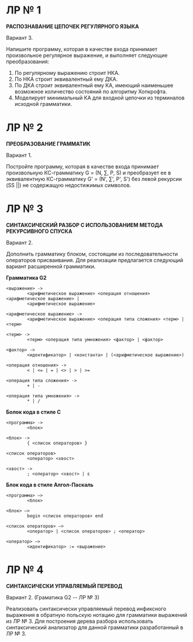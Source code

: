 # **ЛР № 1**

**РАСПОЗНАВАНИЕ ЦЕПОЧЕК РЕГУЛЯРНОГО ЯЗЫКА**

Вариант 3.

Напишите программу, которая в качестве входа принимает произвольное регулярное выражение, и выполняет следующие преобразования:
  1) По регулярному выражению строит НКА.
  2) По НКА строит эквивалентный ему ДКА.
  3) По ДКА строит эквивалентный ему КА, имеющий наименьшее возможное количество состояний по алгоритму Хопкрофта.
  4) Моделирует минимальный КА для входной цепочки из терминалов исходной грамматики.

# **ЛР № 2**

**ПРЕОБРАЗОВАНИЕ ГРАММАТИК**

Вариант 1.

Постройте программу, которая в качестве входа принимает произвольную КС-грамматику G = (N, ∑, P, S) и преобразует ее в эквивалентную КС-грамматику G' = (N', ∑', P', S') без левой рекурсии (SS ||) не содержащую недостижимых символов.

# **ЛР № 3**

**СИНТАКСИЧЕСКИЙ РАЗБОР С ИСПОЛЬЗОВАНИЕМ МЕТОДА РЕКУРСИВНОГО СПУСКА**

Вариант 2.

Дополнить грамматику блоком, состоящим из последовательности операторов присваивания. Для реализации предлагается следующий вариант расширенной грамматики.

**Грамматика G2**

    <выражение> ->
            <арифметическое выражение> <операция отношения> <арифметическое выражение> |
            <арифметическое выражение>

    <арифметическое выражение> -> 
            <арифметическое выражение> <операция типа сложения> <терм> | <терм>

    <терм> ->
            <терм> <операция типа умножения> <фактор> | <фактор>

    <фактор> -> 
            <идентификатор> | <константа> | (<арифметическое выражение>)

    <операция отношения> ->  
            < | <= | = | <> | > | >=

    <операция типа сложения> ->
            + | -

    <операция типа умножения> ->
            * | /

**Болок кода в стиле С**

    <программа> ->
            <блок>

    <блок> ->  
            { <список операторов> }

    <список операторов>
            <оператор> <хвост>

    <хвост> ->
            ; <оператор> <хвост> | ε

**Блок кода в стиле Алгол-Паскаль**
    
    <программа> –>
            <блок>
    
    <блок> –>
            begin <список операторов> end
    
    <список операторов> –>
            <оператор> | <список операторов> ; <оператор>
    
    <оператор> –>
            <идентификатор> := <выражение>

# **ЛР № 4**

**СИНТАКСИЧЕСКИ УПРАВЛЯЕМЫЙ ПЕРЕВОД**

Вариант 2. (Граматика G2 -- ЛР № 3) 

Реализовать синтаксически управляемый перевод инфиксного выражения в обратную польскую нотацию для грамматики выражений из ЛР № 3. Для построения дерева разбора использовать синтаксический анализатор для данной грамматики разработанный в ЛР № 3.



